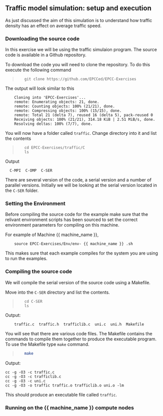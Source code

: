 ## Traffic model simulation: setup and execution

As just discussed the aim of this simulation is to understand how traffic density has an effect on average traffic speed.


### Downloading the source code

In this exercise we will be using the traffic simulaion program. The source code is available in a Github repository.


To download the code you will need to clone the repository. To do this execute the following command

>```
>    git clone https://github.com/EPCCed/EPCC-Exercises
>```

The output will look similar to this
```
    Cloning into 'EPCC-Exercises'...
    remote: Enumerating objects: 21, done.
    remote: Counting objects: 100% (21/21), done.
    remote: Compressing objects: 100% (15/15), done.
    remote: Total 21 (delta 7), reused 16 (delta 5), pack-reused 0
    Receiving objects: 100% (21/21), 314.18 KiB | 2.51 MiB/s, done.
    Resolving deltas: 100% (7/7), done.

```

You will now have a folder called ``traffic``. Change directory into it and list the contents

>```
>    cd EPCC-Exercises/traffic/C
>    ls
>```

Output
```
  C-MPI  C-OMP  C-SER
```

There are several version of the code, a serial version and a number of parallel versions. Initially we will be looking at the serial version located in the ``C-SER`` folder.

### Setting the Environment

Before compiling the source code for the example make sure that the relivant environment scripts has been sourced to set the correct environment parameters for compiling on this machine.

For example of Machine {{ machine_name }},

```
    source EPCC-Exercises/Env/env- {{ machine_name }} .sh
```

This makes sure that each example compiles for the system you are using to run the examples.

### Compiling the source code

We will compile the serial version of the source code using a Makefile.

Move into the ``C-SER`` directory and list the contents.

>```
>    cd C-SER
>    ls
>```

Output:
```
    traffic.c  traffic.h  trafficlib.c  uni.c  uni.h  Makefile
```

You will see that there are various code files. The Makefile contains the commands to compile them together to produce the executable program. To use the Makefile type ``make`` command.

>```bash
>    make
>```

Output:
```
cc -g -O3 -c traffic.c
cc -g -O3 -c trafficlib.c
cc -g -O3 -c uni.c
cc -g -O3 -o traffic traffic.o trafficlib.o uni.o -lm
```

This should produce an executable file called ``traffic``.  

### Running on the {{ machine_name }} compute nodes


